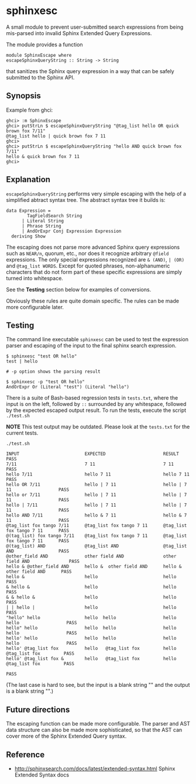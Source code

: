 # sphinxesc

A small module to prevent user-submitted search expressions from being 
mis-parsed into invalid Sphinx Extended Query Expressions.

The module provides a function 

    module SphinxEscape where
    escapeSphinxQueryString :: String -> String

that sanitizes the Sphinx query expression in a way that can be safely submitted to the Sphinx API. 

## Synopsis

Example from ghci:

```
ghci> :m SphinxEscape 
ghci> putStrLn $ escapeSphinxQueryString "@tag_list hello OR quick brown fox 7/11"
@tag_list hello | quick brown fox 7 11
ghci> 
ghci> putStrLn $ escapeSphinxQueryString "hello AND quick brown fox 7/11"
hello & quick brown fox 7 11
ghci> 

```

## Explanation

`escapeSphinxQueryString` performs very simple escaping with the help of a
simplified abtract syntax tree. The abstract syntax tree it builds is:

```
data Expression = 
        TagFieldSearch String 
      | Literal String
      | Phrase String
      | AndOrExpr Conj Expression Expression 
  deriving Show

```

The escaping does not parse more advanced Sphinx query expressions such as
`NEAR/n`, quorum, etc., nor does it recognize arbitrary `@field` expressions.
The only special expressions recognized are `& (AND)`, `| (OR)` and `@tag_list
WORDS`.  Except for quoted phrases, non-alphanumeric characters that do not
form part of these specific expressions are simply turned into whitespace. 

See the **Testing** section below for examples of conversions.

Obviously these rules are quite domain specific. The rules can be
made more configurable later.


## Testing


The command line executable `sphinxesc` can be used to test the expression parser 
and escaping of the input to the final sphinx search expression.

```
$ sphinxesc "test OR hello"
test | hello

# -p option shows the parsing result

$ sphinxesc -p "test OR hello"
AndOrExpr Or (Literal "test") (Literal "hello")
```

There is a suite of Bash-based regression tests in `tests.txt`, where the input
is on the left, followed by `::` surrounded by any whitespace, followed by the
expected escaped output result. To run the tests, execute the script
`./test.sh`


**NOTE** This test output may be outdated. Please look at the `tests.txt` for 
the current tests.

```
./test.sh

INPUT                         EXPECTED                      RESULT                        PASS      
7/11                          7 11                          7 11                          PASS      
hello 7/11                    hello 7 11                    hello 7 11                    PASS      
hello OR 7/11                 hello | 7 11                  hello | 7 11                  PASS      
hello or 7/11                 hello | 7 11                  hello | 7 11                  PASS      
hello | 7/11                  hello | 7 11                  hello | 7 11                  PASS      
hello AND 7/11                hello & 7 11                  hello & 7 11                  PASS      
@tag_list fox tango 7/11      @tag_list fox tango 7 11      @tag_list fox tango 7 11      PASS      
@(tag_list) fox tango 7/11    @tag_list fox tango 7 11      @tag_list fox tango 7 11      PASS      
@(tag_list) AND               @tag_list AND                 @tag_list AND                 PASS      
@other_field AND              other field AND               other field AND               PASS      
hello & @other_field AND      hello &  other field AND      hello &  other field AND      PASS      
hello &                       hello                         hello                         PASS      
& hello &                     hello                         hello                         PASS      
& & hello &                   hello                         hello                         PASS      
| | hello |                   hello                         hello                         PASS      
"hello" hello                 hello  hello                  hello  hello                  PASS      
hello" hello                  hello  hello                  hello  hello                  PASS      
hello' hello                  hello  hello                  hello  hello                  PASS      
hello' @tag_list fox          hello   @tag_list fox         hello   @tag_list fox         PASS      
hello' @tag_list fox &        hello   @tag_list fox         hello   @tag_list fox         PASS      
                                                                                          PASS      
```

(The last case is hard to see, but the input is a blank string "" and the output is a blank string "".)

## Future directions

The escaping function can be made more configurable. The parser and AST data
structure can also be made more sophisticated, so that the AST can cover more
of the Sphinx Extended Query syntax. 

## Reference

* <http://sphinxsearch.com/docs/latest/extended-syntax.html> Sphinx Extended Syntax docs
